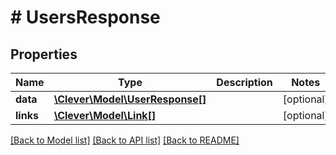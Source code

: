 # # UsersResponse

## Properties

Name | Type | Description | Notes
------------ | ------------- | ------------- | -------------
**data** | [**\Clever\Model\UserResponse[]**](UserResponse.md) |  | [optional]
**links** | [**\Clever\Model\Link[]**](Link.md) |  | [optional]

[[Back to Model list]](../../README.md#models) [[Back to API list]](../../README.md#endpoints) [[Back to README]](../../README.md)
